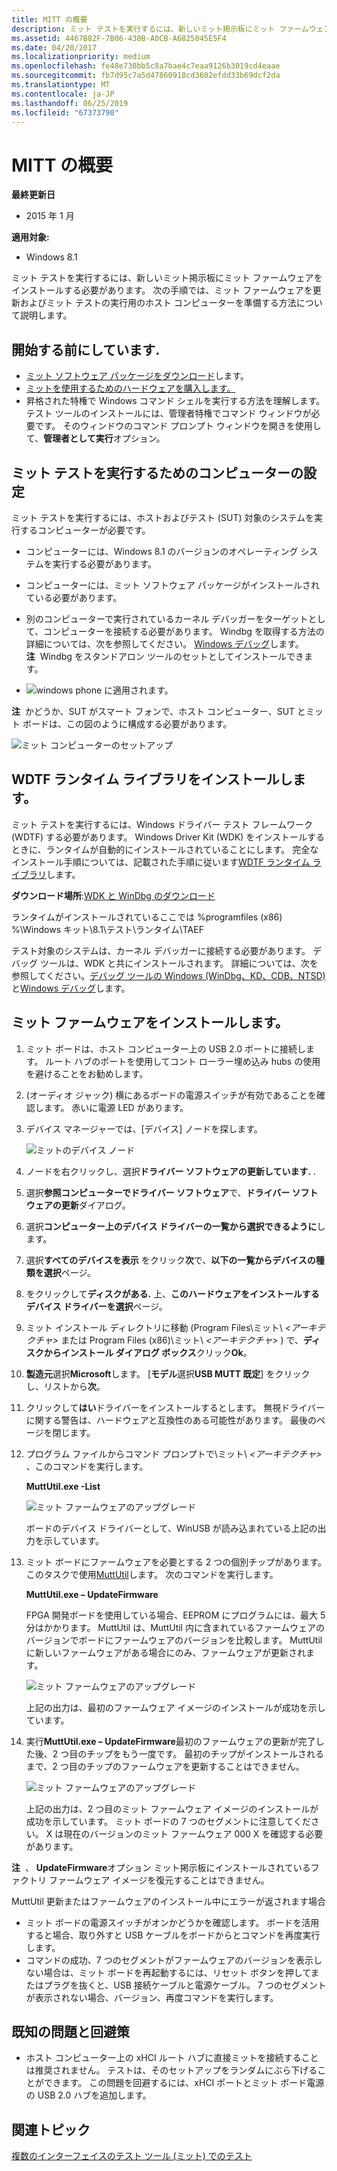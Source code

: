 ```yaml
---
title: MITT の概要
description: ミット テストを実行するには、新しいミット掲示板にミット ファームウェアをインストールする必要があります。 次の手順では、ミット ファームウェアを更新およびミット テストの実行用のホスト コンピューターを準備する方法について説明します。
ms.assetid: 4467B82F-7B06-430B-A0CB-A6825045E5F4
ms.date: 04/20/2017
ms.localizationpriority: medium
ms.openlocfilehash: fe48e730bb5c8a7bae4c7eaa9126b3019cd4eaae
ms.sourcegitcommit: fb7d95c7a5d47860918cd3602efdd33b69dcf2da
ms.translationtype: MT
ms.contentlocale: ja-JP
ms.lasthandoff: 06/25/2019
ms.locfileid: "67373790"
---
```

# <a name="get-started-with-mitt"></a>MITT の概要


**最終更新日**

-   2015 年 1 月

**適用対象:**

-   Windows 8.1

ミット テストを実行するには、新しいミット掲示板にミット ファームウェアをインストールする必要があります。 次の手順では、ミット ファームウェアを更新およびミット テストの実行用のホスト コンピューターを準備する方法について説明します。

## <a name="before-you-begin"></a>開始する前にしています.


-   [ミット ソフトウェア パッケージをダウンロード](https://docs.microsoft.com/previous-versions/dn919810(v=vs.85))します。
-   [ミットを使用するためのハードウェアを購入します。](https://docs.microsoft.com/windows-hardware/drivers/spb/multi-interface-test-tool--mitt--)
-   昇格された特権で Windows コマンド シェルを実行する方法を理解します。 テスト ツールのインストールには、管理者特権でコマンド ウィンドウが必要です。 そのウィンドウのコマンド プロンプト ウィンドウを開きを使用して、**管理者として実行**オプション。

## <a name="computer-setup-for-running-mitt-tests"></a>ミット テストを実行するためのコンピューターの設定


ミット テストを実行するには、ホストおよびテスト (SUT) 対象のシステムを実行するコンピューターが必要です。

-   コンピューターには、Windows 8.1 のバージョンのオペレーティング システムを実行する必要があります。
-   コンピューターには、ミット ソフトウェア パッケージがインストールされている必要があります。
-   別のコンピューターで実行されているカーネル デバッガーをターゲットとして、コンピューターを接続する必要があります。 Windbg を取得する方法の詳細については、次を参照してください。 [Windows デバッグ](https://docs.microsoft.com/windows-hardware/drivers/debugger/index)します。
    **注**  Windbg をスタンドアロン ツールのセットとしてインストールできます。

     

-   ![windows phone に適用されます。](images/Phone.png)

**注**  かどうか、SUT がスマート フォンで、ホスト コンピューター、SUT とミット ボードは、この図のように構成する必要があります。

![ミット コンピューターのセットアップ](images/mitt-computer-setup.jpg)

## <a name="install-wdtf-runtime-library"></a>WDTF ランタイム ライブラリをインストールします。


ミット テストを実行するには、Windows ドライバー テスト フレームワーク (WDTF) する必要があります。 Windows Driver Kit (WDK) をインストールするときに、ランタイムが自動的にインストールされていることにします。 完全なインストール手順については、記載された手順に従います[WDTF ランタイム ライブラリ](https://docs.microsoft.com/windows-hardware/drivers/ddi/content/index)します。

**ダウンロード場所**:[WDK と WinDbg のダウンロード](https://go.microsoft.com/fwlink/p/?LinkId=733614)

ランタイムがインストールされているここでは %programfiles (x86) %\\Windows キット\\8.1\\テスト\\ランタイム\\TAEF

テスト対象のシステムは、カーネル デバッガーに接続する必要があります。 デバッグ ツールは、WDK と共にインストールされます。 詳細については、次を参照してください。[デバッグ ツールの Windows (WinDbg、KD、CDB、NTSD)](https://docs.microsoft.com/windows-hardware/drivers/debugger/index)と[Windows デバッグ](https://docs.microsoft.com/windows-hardware/drivers/debugger/symbols)します。

## <a name="install-mitt-firmware"></a>ミット ファームウェアをインストールします。


1.  ミット ボードは、ホスト コンピューター上の USB 2.0 ポートに接続します。 ルート ハブのポートを使用してコント ローラー埋め込み hubs の使用を避けることをお勧めします。
2.  (オーディオ ジャック) 横にあるボードの電源スイッチが有効であることを確認します。 赤いに電源 LED があります。
3.  デバイス マネージャーでは、[デバイス] ノードを探します。

    ![ミットのデバイス ノード](images/install-mitt.png)

4.  ノードを右クリックし、選択**ドライバー ソフトウェアの更新しています.** .
5.  選択**参照コンピューターでドライバー ソフトウェア**で、**ドライバー ソフトウェアの更新**ダイアログ。
6.  選択**コンピューター上のデバイス ドライバーの一覧から選択できるように**します。
7.  選択**すべてのデバイスを表示** をクリック**次**で、**以下の一覧からデバイスの種類を選択**ページ。
8.  をクリックして**ディスクがある.** 上、**このハードウェアをインストールするデバイス ドライバーを選択**ページ。
9.  ミット インストール ディレクトリに移動 (Program Files\\ミット\\ *&lt;アーキテクチャ&gt;* または Program Files (x86)\\ミット\\ *&lt;アーキテクチャ&gt;* ) で、**ディスクからインストール ダイアログ ボックス**クリック**Ok**。
10. **製造元**選択**Microsoft**します。 [**モデル**選択**USB MUTT 既定**] をクリックし、リストから**次**。
11. クリックして**はい**ドライバーをインストールするとします。 無視ドライバーに関する警告は、ハードウェアと互換性のある可能性があります。 最後のページを閉じます。
12. プログラム ファイルからコマンド プロンプトで\\ミット\\ *&lt;アーキテクチャ&gt;* 、このコマンドを実行します。

    **MuttUtil.exe -List**

    ![ミット ファームウェアのアップグレード](images/mitt-setup1.png)

    ボードのデバイス ドライバーとして、WinUSB が読み込まれている上記の出力を示しています。

13. ミット ボードにファームウェアを必要とする 2 つの個別チップがあります。 このタスクで使用[MuttUtil](https://docs.microsoft.com/windows-hardware/drivers/usbcon/)します。 次のコマンドを実行します。

    **MuttUtil.exe – UpdateFirmware**

    FPGA 開発ボードを使用している場合、EEPROM にプログラムには、最大 5 分はかかります。 MuttUtil は、MuttUtil 内に含まれているファームウェアのバージョンでボードにファームウェアのバージョンを比較します。 MuttUtil に新しいファームウェアがある場合にのみ、ファームウェアが更新されます。

    ![ミット ファームウェアのアップグレード](images/mitt-setup2.png)

    上記の出力は、最初のファームウェア イメージのインストールが成功を示しています。

14. 実行**MuttUtil.exe – UpdateFirmware**最初のファームウェアの更新が完了した後、2 つ目のチップをもう一度です。 最初のチップがインストールされるまで、2 つ目のチップのファームウェアを更新することはできません。

    ![ミット ファームウェアのアップグレード](images/mitt-setup3.png)

    上記の出力は、2 つ目のミット ファームウェア イメージのインストールが成功を示しています。 ミット ボードの 7 つのセグメントに注意してください。 X は現在のバージョンのミット ファームウェア 000 X を確認する必要があります。

**注**  、 **UpdateFirmware**オプション ミット掲示板にインストールされているファクトリ ファームウェア イメージを復元することはできません。

 

MuttUtil 更新またはファームウェアのインストール中にエラーが返されます場合

-   ミット ボードの電源スイッチがオンかどうかを確認します。 ボードを活用すると場合、取り外すと USB ケーブルをボードからとコマンドを再度実行します。
-   コマンドの成功、7 つのセグメントがファームウェアのバージョンを表示しない場合は、ミット ボードを再起動するには、リセット ボタンを押してまたはプラグを抜くと、USB 接続ケーブルと電源ケーブル。 7 つのセグメントが表示されない場合、バージョン、再度コマンドを実行します。

## <a name="known-issues-and-workaround"></a>既知の問題と回避策


-   ホスト コンピューター上の xHCI ルート ハブに直接ミットを接続することは推奨されません。 テストは、そのセットアップをランダムにぶら下げることができます。 この問題を回避するには、xHCI ポートとミット ボード電源の USB 2.0 ハブを追加します。

## <a name="related-topics"></a>関連トピック
[複数のインターフェイスのテスト ツール (ミット) でのテスト](https://docs.microsoft.com/windows-hardware/drivers/spb/testing-with-multi-interface-test-tool--mitt-)  



